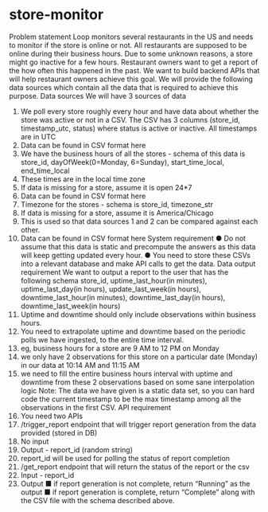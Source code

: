 # store-monitor
Problem statement
Loop monitors several restaurants in the US and needs to monitor if the store is online or not. All restaurants are supposed to be online during their business hours. Due to some unknown reasons, a store might go inactive for a few hours. Restaurant owners want to get a report of the how often this happened in the past.
We want to build backend APIs that will help restaurant owners achieve this goal.
We will provide the following data sources which contain all the data that is required to achieve this purpose.
Data sources
We will have 3 sources of data
1.	We poll every store roughly every hour and have data about whether the store was active or not in a CSV. The CSV has 3 columns (store_id, timestamp_utc, status) where status is active or inactive. All timestamps are in UTC
1.	Data can be found in CSV format here
2.	We have the business hours of all the stores - schema of this data is store_id, dayOfWeek(0=Monday, 6=Sunday), start_time_local, end_time_local
1.	These times are in the local time zone
2.	If data is missing for a store, assume it is open 24*7
3.	Data can be found in CSV format here
3.	Timezone for the stores - schema is store_id, timezone_str
1.	If data is missing for a store, assume it is America/Chicago
2.	This is used so that data sources 1 and 2 can be compared against each other.
3.	Data can be found in CSV format here
System requirement
●	Do not assume that this data is static and precompute the answers as this data will keep getting updated every hour.
●	You need to store these CSVs into a relevant database and make API calls to get the data.
Data output requirement
We want to output a report to the user that has the following schema
store_id, uptime_last_hour(in minutes), uptime_last_day(in hours), update_last_week(in hours), downtime_last_hour(in minutes), downtime_last_day(in hours), downtime_last_week(in hours)
1.	Uptime and downtime should only include observations within business hours.
2.	You need to extrapolate uptime and downtime based on the periodic polls we have ingested, to the entire time interval.
1.	eg, business hours for a store are 9 AM to 12 PM on Monday
1.	we only have 2 observations for this store on a particular date (Monday) in our data at 10:14 AM and 11:15 AM
2.	we need to fill the entire business hours interval with uptime and downtime from these 2 observations based on some sane interpolation logic
Note: The data we have given is a static data set, so you can hard code the current timestamp to be the max timestamp among all the observations in the first CSV.
API requirement
1.	You need two APIs
1.	/trigger_report endpoint that will trigger report generation from the data provided (stored in DB)
1.	No input
2.	Output - report_id (random string)
3.	report_id will be used for polling the status of report completion
2.	/get_report endpoint that will return the status of the report or the csv
1.	Input - report_id
2.	Output
■	if report generation is not complete, return “Running” as the output
■	if report generation is complete, return “Complete” along with the CSV file with the schema described above.
